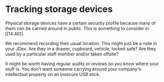 # Tracking storage devices

Physical storage devices have a certain security profile because many of them can be carried around in public. This is something to consider in [[14.40]].

We recommend recording their usual location. This might just be a note in your JDex. Are they in a drawer, cupboard, vehicle, locked safe? Are they used by a particular staff member and/or taken offsite?

It might be worth having regular audits or reviews so you know where your stuff is. You don’t want someone carrying around your company's intellectual property on an insecure USB stick.
